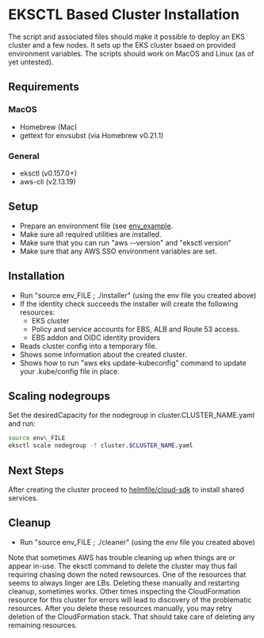 # EKSCTL Based Cluster Installation

The script and associated files should make it possible to deploy an EKS cluster and
a few nodes. It sets up the EKS cluster bsaed on provided environment variables.
The scripts should work on MacOS and Linux (as of yet untested).

## Requirements

### MacOS
- Homebrew (Mac)
- gettext for envsubst (via Homebrew v0.21.1)

### General
- eksctl (v0.157.0+)
- aws-cli (v2.13.19)

## Setup

- Prepare an environment file (see [env\_example](./env_example).
- Make sure all required utilities are installed.
- Make sure that you can run "aws --version" and "eksctl version"
- Make sure that any AWS SSO environment variables are set.

## Installation

- Run "source env\_FILE ; ./installer" (using the env file you created above)
- If the identity check succeeds the installer will create the following resources:
  - EKS cluster
  - Policy and service accounts for EBS, ALB and Route 53 access.
  - EBS addon and OIDC identity providers
- Reads cluster config into a temporary file.
- Shows some information about the created cluster.
- Shows how to run "aws eks update-kubeconfig" command to update your .kube/config file in place.

## Scaling nodegroups

Set the desiredCapacity for the nodegroup in cluster.CLUSTER_NAME.yaml and run:
```bash
source env\_FILE
eksctl scale nodegroup -f cluster.$CLUSTER_NAME.yaml
```

## Next Steps

After creating the cluster proceed to [helmfile/cloud-sdk](../../../helmfile/cloud-sdk) to install
shared services.

## Cleanup

- Run "source env\_FILE ; ./cleaner" (using the env file you created above)

Note that sometimes AWS has trouble cleaning up when things are or appear in-use. The eksctl
command to delete the cluster may thus fail requiring chasing down the noted rewsources. One of the
resources that seems to always linger are LBs. Deleting these manually and restarting cleanup,
sometimes works. Other times inspecting the CloudFormation resource for this cluster for errors
will lead to discovery of the problematic resources. After you delete these resources manually, you may retry deletion of the CloudFormation stack. That should take care of deleting any remaining resources.

